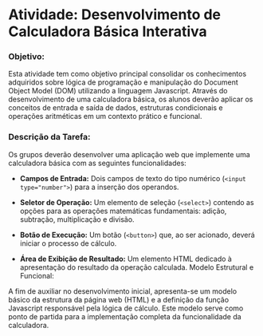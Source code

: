 # Atividade: Desenvolvimento de Calculadora Básica Interativa

### Objetivo:

Esta atividade tem como objetivo principal consolidar os conhecimentos adquiridos sobre lógica de programação e manipulação do Document Object Model (DOM) utilizando a linguagem Javascript. Através do desenvolvimento de uma calculadora básica, os alunos deverão aplicar os conceitos de entrada e saída de dados, estruturas condicionais e operações aritméticas em um contexto prático e funcional.

### Descrição da Tarefa:

Os grupos deverão desenvolver uma aplicação web que implemente uma calculadora básica com as seguintes funcionalidades:

- **Campos de Entrada:** Dois campos de texto do tipo numérico (`<input type="number">`) para a inserção dos operandos.

- **Seletor de Operação:** Um elemento de seleção (`<select>`) contendo as opções para as operações matemáticas fundamentais: adição, subtração, multiplicação e divisão.

- **Botão de Execução:** Um botão (`<button>`) que, ao ser acionado, deverá iniciar o processo de cálculo.

- **Área de Exibição de Resultado:** Um elemento HTML dedicado à apresentação do resultado da operação calculada.
Modelo Estrutural e Funcional:

A fim de auxiliar no desenvolvimento inicial, apresenta-se um modelo básico da estrutura da página web (HTML) e a definição da função Javascript responsável pela lógica de cálculo. Este modelo serve como ponto de partida para a implementação completa da funcionalidade da calculadora.
